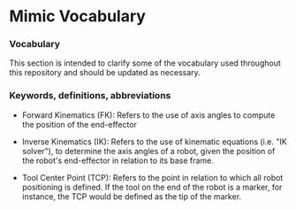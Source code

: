 # Mimic Vocabulary

### Vocabulary

This section is intended to clarify some of the vocabulary used throughout this
repository and should be updated as necessary.


### Keywords, definitions, abbreviations

- Forward Kinematics (FK):
  Refers to the use of axis angles to compute the position of the end-effector

- Inverse Kinematics (IK):
  Refers to the use of kinematic equations (i.e. "IK solver"), to determine the
  axis angles of a robot, given the position of the robot's end-effector in
  relation to its base frame.

- Tool Center Point (TCP):
  Refers to the point in relation to which all robot positioning is defined.
  If the tool on the end of the robot is a marker, for instance, the TCP would
  be defined as the tip of the marker.


#
